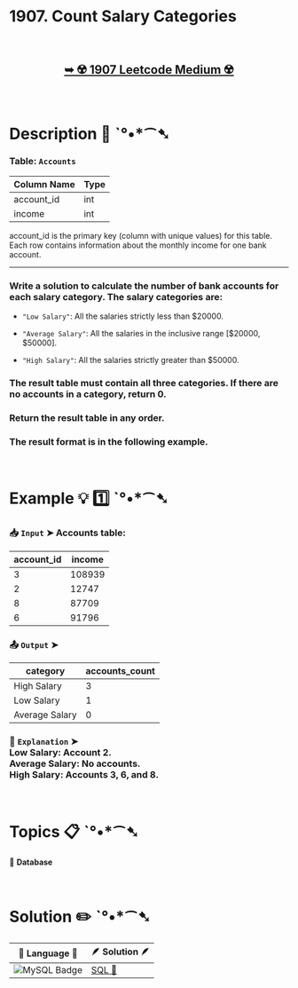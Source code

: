 # 1907. Count Salary Categories

</br>

<h2 align="center"> 

<a href="https://leetcode.com/problems/count-salary-categories/description/?envType=study-plan-v2&envId=top-sql-50"><strong>➥ ☢️ 1907 Leetcode Medium ☢️ </strong></a>
</h2>

</br>

# Description 📜 ˋ°•*⁀➷

### Table: `Accounts`

| Column Name | Type |
|-------------|------|
| account_id  | int  |
| income      | int  |

account_id is the primary key (column with unique values) for this table.</br>
Each row contains information about the monthly income for one bank account.

---

### Write a solution to calculate the number of bank accounts for each salary category. The salary categories are:

- `"Low Salary"`: All the salaries strictly less than $20000.

- `"Average Salary"`: All the salaries in the inclusive range [$20000, $50000].

- `"High Salary"`: All the salaries strictly greater than $50000.

### The result table must contain all three categories. If there are no accounts in a category, return 0.

### Return the result table in any order.

### The result format is in the following example. 

</br>

# Example 💡 1️⃣ ˋ°•*⁀➷

  ### 📥 `Input`  ➤ Accounts table:

| account_id | income |
| ---------- | ------ |
| 3          | 108939 |
| 2          | 12747  |
| 8          | 87709  |
| 6          | 91796  |

  ### 📤 `Output`  ➤

| category       | accounts_count |
| -------------- | -------------- |
| High Salary    | 3              |
| Low Salary     | 1              |
| Average Salary | 0              |

  ### 🔦 `Explanation`  ➤ </br> Low Salary: Account 2.</br> Average Salary: No accounts.</br> High Salary: Accounts 3, 6, and 8.

</br>

# Topics 📋 ˋ°•*⁀➷

🔸 **Database**  </br>

</br>

# Solution ✏️ ˋ°•*⁀➷

| 📒 Language 📒  | 🪶 Solution 🪶 |
| ------------- | ------------- |
|  ![MySQL Badge](https://img.shields.io/badge/MySQL-4479A1?logo=mysql&logoColor=fff&style=for-the-badge)  | [SQL 🕍](https://github.com/Prakhar-002/LEETCODE/blob/main/%F0%9F%93%9A%20Study%20%F0%9F%8E%A7%20Plan%20%F0%9F%91%A8%F0%9F%8F%BB%E2%80%8D%F0%9F%92%BB/%F0%9F%93%A6%20SQL%2050%20-%20%F0%9F%8C%BD%20Crack%20SQL%20Interview/%F0%9F%94%AC%20Examine%20Thoroughly%20%F0%9F%A7%AC/05%20Advanced%20Select%20and%20Joins/Day%20%E2%9E%BA%2036%20%F0%9F%8C%BD1907.%20Count%20Salary%20Categories/%F0%9F%95%8D%20SQL%20-%201907.%20Count%20Salary%20Categories.sql) |